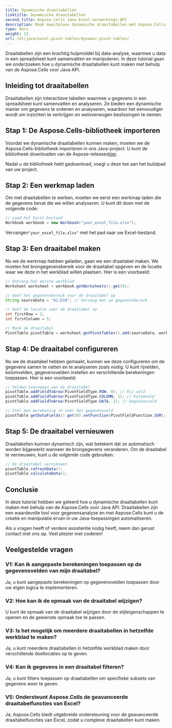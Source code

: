 ```yaml
---
title: Dynamische draaitabellen
linktitle: Dynamische draaitabellen
second_title: Aspose.Cells Java Excel-verwerkings-API
description: Maak moeiteloos dynamische draaitabellen met Aspose.Cells voor Java. Analyseer en vat gegevens eenvoudig samen. Vergroot uw mogelijkheden voor gegevensanalyse.
type: docs
weight: 13
url: /nl/java/excel-pivot-tables/dynamic-pivot-tables/
---
```


Draaitabellen zijn een krachtig hulpmiddel bij data-analyse, waarmee u data in een spreadsheet kunt samenvatten en manipuleren. In deze tutorial gaan we onderzoeken hoe u dynamische draaitabellen kunt maken met behulp van de Aspose.Cells voor Java API.

## Inleiding tot draaitabellen

Draaitabellen zijn interactieve tabellen waarmee u gegevens in een spreadsheet kunt samenvatten en analyseren. Ze bieden een dynamische manier om gegevens te ordenen en analyseren, waardoor het eenvoudiger wordt om inzichten te verkrijgen en weloverwogen beslissingen te nemen.

## Stap 1: De Aspose.Cells-bibliotheek importeren

 Voordat we dynamische draaitabellen kunnen maken, moeten we de Aspose.Cells-bibliotheek importeren in ons Java-project. U kunt de bibliotheek downloaden van de Aspose-releases[hier](https://releases.aspose.com/cells/java/).

Nadat u de bibliotheek hebt gedownload, voegt u deze toe aan het buildpad van uw project.

## Stap 2: Een werkmap laden

Om met draaitabellen te werken, moeten we eerst een werkmap laden die de gegevens bevat die we willen analyseren. U kunt dit doen met de volgende code:

```java
// Laad het Excel-bestand
Workbook workbook = new Workbook("your_excel_file.xlsx");
```

 Vervangen`"your_excel_file.xlsx"` met het pad naar uw Excel-bestand.

## Stap 3: Een draaitabel maken

Nu we de werkmap hebben geladen, gaan we een draaitabel maken. We moeten het brongegevensbereik voor de draaitabel opgeven en de locatie waar we deze in het werkblad willen plaatsen. Hier is een voorbeeld:

```java
// Ontvang het eerste werkblad
Worksheet worksheet = workbook.getWorksheets().get(0);

// Geef het gegevensbereik voor de draaitabel op
String sourceData = "A1:D10"; // Vervang met uw gegevensbereik

// Geef de locatie voor de draaitabel op
int firstRow = 1;
int firstColumn = 5;

// Maak de draaitabel
PivotTable pivotTable = worksheet.getPivotTables().add(sourceData, worksheet.getCells().get(firstRow, firstColumn), "PivotTable1");
```

## Stap 4: De draaitabel configureren

Nu we de draaitabel hebben gemaakt, kunnen we deze configureren om de gegevens samen te vatten en te analyseren zoals nodig. U kunt rijvelden, kolomvelden, gegevensvelden instellen en verschillende berekeningen toepassen. Hier is een voorbeeld:

```java
// Velden toevoegen aan de draaitabel
pivotTable.addFieldToArea(PivotFieldType.ROW, 0); // Rij veld
pivotTable.addFieldToArea(PivotFieldType.COLUMN, 1); // Kolomveld
pivotTable.addFieldToArea(PivotFieldType.DATA, 2); // Gegevensveld

// Stel een berekening in voor het gegevensveld
pivotTable.getDataFields().get(0).setFunction(PivotFieldFunction.SUM);
```

## Stap 5: De draaitabel vernieuwen

Draaitabellen kunnen dynamisch zijn, wat betekent dat ze automatisch worden bijgewerkt wanneer de brongegevens veranderen. Om de draaitabel te vernieuwen, kunt u de volgende code gebruiken:

```java
// De draaitabel vernieuwen
pivotTable.refreshData();
pivotTable.calculateData();
```

## Conclusie

In deze tutorial hebben we geleerd hoe u dynamische draaitabellen kunt maken met behulp van de Aspose.Cells voor Java API. Draaitabellen zijn een waardevolle tool voor gegevensanalyse en met Aspose.Cells kunt u de creatie en manipulatie ervan in uw Java-toepassingen automatiseren.

Als u vragen heeft of verdere assistentie nodig heeft, neem dan gerust contact met ons op. Veel plezier met coderen!

## Veelgestelde vragen

### V1: Kan ik aangepaste berekeningen toepassen op de gegevensvelden van mijn draaitabel?

Ja, u kunt aangepaste berekeningen op gegevensvelden toepassen door uw eigen logica te implementeren.

### V2: Hoe kan ik de opmaak van de draaitabel wijzigen?

U kunt de opmaak van de draaitabel wijzigen door de stijleigenschappen te openen en de gewenste opmaak toe te passen.

### V3: Is het mogelijk om meerdere draaitabellen in hetzelfde werkblad te maken?

Ja, u kunt meerdere draaitabellen in hetzelfde werkblad maken door verschillende doellocaties op te geven.

### V4: Kan ik gegevens in een draaitabel filteren?

Ja, u kunt filters toepassen op draaitabellen om specifieke subsets van gegevens weer te geven.

### V5: Ondersteunt Aspose.Cells de geavanceerde draaitabelfuncties van Excel?

Ja, Aspose.Cells biedt uitgebreide ondersteuning voor de geavanceerde draaitabelfuncties van Excel, zodat u complexe draaitabellen kunt maken.